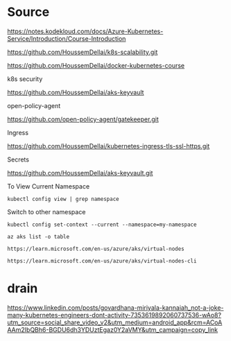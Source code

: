 # Source

https://notes.kodekloud.com/docs/Azure-Kubernetes-Service/Introduction/Course-Introduction


https://github.com/HoussemDellai/k8s-scalability.git


https://github.com/HoussemDellai/docker-kubernetes-course

k8s security

https://github.com/HoussemDellai/aks-keyvault

open-policy-agent

https://github.com/open-policy-agent/gatekeeper.git

Ingress

https://github.com/HoussemDellai/kubernetes-ingress-tls-ssl-https.git

Secrets

https://github.com/HoussemDellai/aks-keyvault.git


To View Current Namespace
```
kubectl config view | grep namespace
```

Switch to other namespace
```
kubectl config set-context --current --namespace=my-namespace
```

```
az aks list -o table
```

```
https://learn.microsoft.com/en-us/azure/aks/virtual-nodes
```

```
https://learn.microsoft.com/en-us/azure/aks/virtual-nodes-cli
```

# drain

https://www.linkedin.com/posts/govardhana-miriyala-kannaiah_not-a-joke-many-kubernetes-engineers-dont-activity-7353619892060737536-wAo8?utm_source=social_share_video_v2&utm_medium=android_app&rcm=ACoAAAm2IbQBh6-BGDU6dh3YDUztEgaz0Y2aVMY&utm_campaign=copy_link